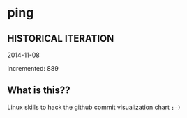 # ping

## HISTORICAL ITERATION
2014-11-08

Incremented: 889

## What is this?? 
Linux skills to hack the github commit visualization chart `;-)`
